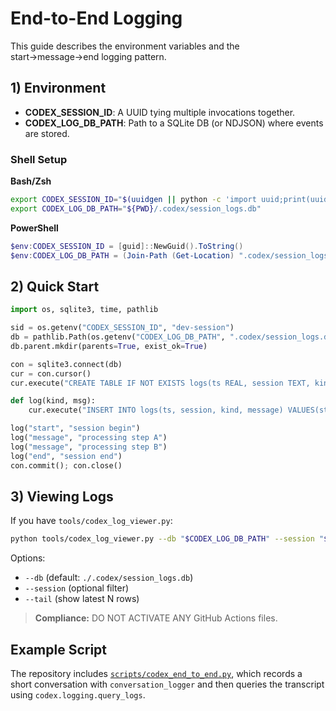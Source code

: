 # End-to-End Logging

This guide describes the environment variables and the start→message→end logging pattern.

## 1) Environment

* **CODEX_SESSION_ID**: A UUID tying multiple invocations together.
* **CODEX_LOG_DB_PATH**: Path to a SQLite DB (or NDJSON) where events are stored.

### Shell Setup

**Bash/Zsh**

```bash
export CODEX_SESSION_ID="$(uuidgen || python -c 'import uuid;print(uuid.uuid4())')"
export CODEX_LOG_DB_PATH="${PWD}/.codex/session_logs.db"
```

**PowerShell**

```powershell
$env:CODEX_SESSION_ID = [guid]::NewGuid().ToString()
$env:CODEX_LOG_DB_PATH = (Join-Path (Get-Location) ".codex/session_logs.db")
```

## 2) Quick Start

```python
import os, sqlite3, time, pathlib

sid = os.getenv("CODEX_SESSION_ID", "dev-session")
db = pathlib.Path(os.getenv("CODEX_LOG_DB_PATH", ".codex/session_logs.db"))
db.parent.mkdir(parents=True, exist_ok=True)

con = sqlite3.connect(db)
cur = con.cursor()
cur.execute("CREATE TABLE IF NOT EXISTS logs(ts REAL, session TEXT, kind TEXT, message TEXT)")

def log(kind, msg):
    cur.execute("INSERT INTO logs(ts, session, kind, message) VALUES(strftime('%s','now'), ?, ?, ?)", (sid, kind, msg))

log("start", "session begin")
log("message", "processing step A")
log("message", "processing step B")
log("end", "session end")
con.commit(); con.close()
```

## 3) Viewing Logs

If you have `tools/codex_log_viewer.py`:

```bash
python tools/codex_log_viewer.py --db "$CODEX_LOG_DB_PATH" --session "$CODEX_SESSION_ID"
```

Options:

* `--db` (default: `./.codex/session_logs.db`)
* `--session` (optional filter)
* `--tail` (show latest N rows)

> **Compliance:** DO NOT ACTIVATE ANY GitHub Actions files.

## Example Script

The repository includes [`scripts/codex_end_to_end.py`](../scripts/codex_end_to_end.py),
which records a short conversation with `conversation_logger` and then queries
the transcript using `codex.logging.query_logs`.
